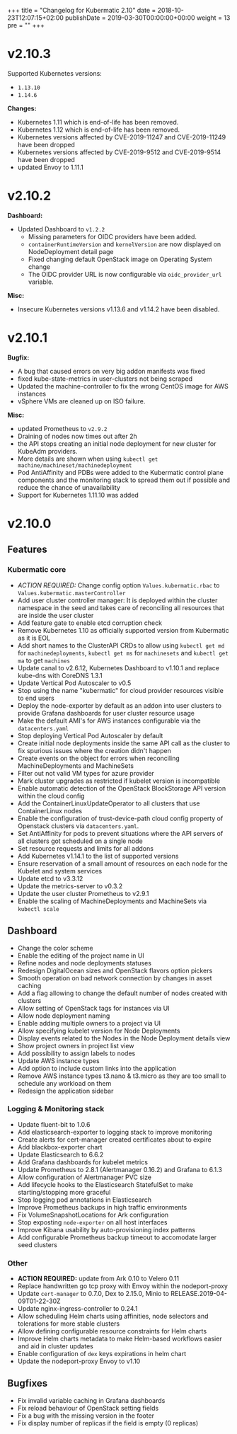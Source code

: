 +++
title = "Changelog for Kubermatic 2.10"
date = 2018-10-23T12:07:15+02:00
publishDate = 2019-03-30T00:00:00+00:00
weight = 13
pre = "<b></b>"
+++


# v2.10.3


Supported Kubernetes versions:

- `1.13.10`
- `1.14.6`


**Changes:**

- Kubernetes 1.11 which is end-of-life has been removed.
- Kubernetes 1.12 which is end-of-life has been removed.
- Kubernetes versions affected by CVE-2019-11247 and CVE-2019-11249 have been dropped
- Kubernetes versions affected by CVE-2019-9512 and CVE-2019-9514 have been dropped
- updated Envoy to 1.11.1




# v2.10.2


**Dashboard:**

- Updated Dashboard to `v1.2.2`
  - Missing parameters for OIDC providers have been added.
  - `containerRuntimeVersion` and `kernelVersion` are now displayed on NodeDeployment detail page
  - Fixed changing default OpenStack image on Operating System change
  - The OIDC provider URL is now configurable via `oidc_provider_url` variable.


**Misc:**

- Insecure Kubernetes versions v1.13.6 and v1.14.2 have been disabled.




# v2.10.1

**Bugfix:**

- A bug that caused errors on very big addon manifests was fixed
- fixed kube-state-metrics in user-clusters not being scraped
- Updated the machine-controller to fix the wrong CentOS image for AWS instances
- vSphere VMs are cleaned up on ISO failure.


**Misc:**

- updated Prometheus to `v2.9.2`
- Draining of nodes now times out after 2h
- the API stops creating an initial node deployment for new cluster for KubeAdm providers.
- More details are shown when using `kubectl get machine/machineset/machinedeployment`
- Pod AntiAffinity and PDBs were added to the Kubermatic control plane components and the monitoring stack to spread them out if possible and reduce the chance of unavailability
- Support for Kubernetes 1.11.10 was added




# v2.10.0

## Features

### Kubermatic core

* *ACTION REQUIRED:* Change config option `Values.kubermatic.rbac` to `Values.kubermatic.masterController`
* Add user cluster controller manager: It is deployed within the cluster namespace in the seed and takes care of reconciling all resources that are inside the user cluster
* Add feature gate to enable etcd corruption check
* Remove Kubernetes 1.10 as officially supported version from Kubermatic as it is EOL
* Add short names to the ClusterAPI CRDs to allow using `kubectl get md` for `machinedeployments`, `kubectl get ms` for `machinesets` and `kubectl get ma` to get `machines`
* Update canal to v2.6.12, Kubernetes Dashboard to v1.10.1 and replace kube-dns with CoreDNS 1.3.1
* Update Vertical Pod Autoscaler to v0.5
* Stop using the name "kubermatic" for cloud provider resources visible to end users
* Deploy the node-exporter by default as an addon into user clusters to provide Grafana dashboards for user cluster resource usage
* Make the default AMI's for AWS instances configurable via the `datacenters.yaml`
* Stop deploying Vertical Pod Autoscaler by default 
* Create initial node deployments inside the same API call as the cluster to fix spurious issues where the creation didn't happen
* Create events on the object for errors when reconciling MachineDeployments and MachineSets 
* Filter out not valid VM types for azure provider
* Mark cluster upgrades as restricted if kubelet version is incompatible
* Enable automatic detection of the OpenStack BlockStorage API version within the cloud config
* Add the ContainerLinuxUpdateOperator to all clusters that use ContainerLinux nodes
* Enable the configuration of trust-device-path cloud config property of Openstack clusters via `datacenters.yaml`.
* Set AntiAffinity for pods to prevent situations where the API servers of all clusters got scheduled on a single node
* Set resource requests and limits for all addons
* Add Kubernetes v1.14.1 to the list of supported versions
* Ensure reservation of a small amount of resources on each node for the Kubelet and system services
* Update etcd to v3.3.12
* Update the metrics-server to v0.3.2
* Update the user cluster Prometheus to v2.9.1
* Enable the scaling of MachineDeployments and MachineSets via `kubectl scale`

## Dashboard

* Change the color scheme 
* Enable the editing of the project name in UI
* Refine nodes and node deployments statuses 
* Redesign DigitalOcean sizes and OpenStack flavors option pickers
* Smooth operation on bad network connection by changes in asset caching
* Add a flag allowing to change the default number of nodes created with clusters
* Allow setting of OpenStack tags for instances via UI 
* Allow node deployment naming
* Enable adding multiple owners to a project via UI
* Allow specifying kubelet version for Node Deployments
* Display events related to the Nodes in the Node Deployment details view
* Show project owners in project list view 
* Add possibility to assign labels to nodes
* Update AWS instance types
* Add option to include custom links into the application
* Remove AWS instance types t3.nano & t3.micro as they are too small to schedule any workload on them
* Redesign the application sidebar

### Logging & Monitoring stack

* Update fluent-bit to 1.0.6
* Add elasticsearch-exporter to logging stack to improve monitoring
* Create alerts for cert-manager created certificates about to expire
* Add blackbox-exporter chart
* Update Elasticsearch to 6.6.2
* Add Grafana dashboards for kubelet metrics
* Update Prometheus to 2.8.1 (Alertmanager 0.16.2) and Grafana to 6.1.3
* Allow configuration of Alertmanager PVC size
* Add lifecycle hooks to the Elasticsearch StatefulSet to make starting/stopping more graceful
* Stop logging pod annotations in Elasticsearch
* Improve Prometheus backups in high traffic environments
* Fix VolumeSnapshotLocations for Ark configuration
* Stop exposting `node-exporter` on all host interfaces 
* Improve Kibana usability by auto-provisioning index patterns
* Add configurable Prometheus backup timeout to accomodate larger seed clusters

### Other

* **ACTION REQUIRED:** update from Ark 0.10 to Velero 0.11
* Replace handwritten go tcp proxy with Envoy within the nodeport-proxy
* Update `cert-manager` to 0.7.0, Dex to 2.15.0, Minio to RELEASE.2019-04-09T01-22-30Z
* Update nginx-ingress-controller to 0.24.1
* Allow scheduling Helm charts using affinities, node selectors and tolerations for more stable clusters
* Allow defining configurable resource constraints for Helm charts
* Improve Helm charts metadata to make Helm-based workflows easier and aid in cluster updates
* Enable configuration of `dex` keys expirations in helm chart
* Update the nodeport-proxy Envoy to v1.10

## Bugfixes

* Fix invalid variable caching in Grafana dashboards
* Fix reload behaviour of OpenStack setting fields
* Fix a bug with the missing version in the footer
* Fix display number of replicas if the field is empty (0 replicas)
